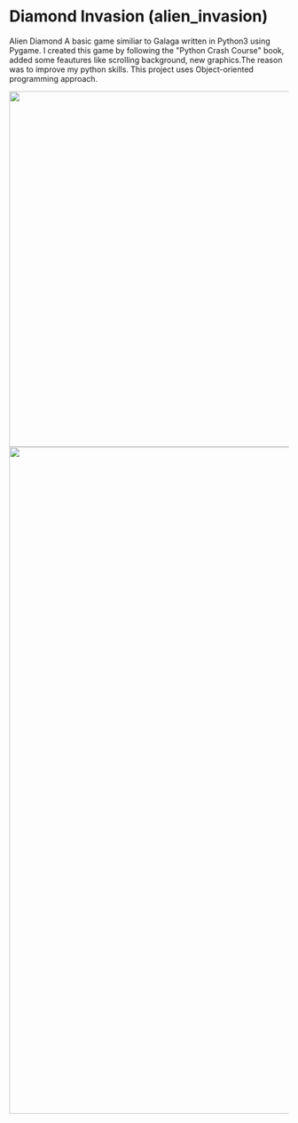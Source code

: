 # Diamond Invasion (alien_invasion)

Alien Diamond A basic game similiar to Galaga written in Python3 using Pygame. 
I created this game by following the "Python Crash Course" book, added some feautures like
scrolling background, new graphics.The reason was to improve my python skills. 
This project uses Object-oriented programming approach.


<div style="text-align:center">
    <img src="https://github.com/FedeMaguire/alien_invasion/blob/master/images/gameplay%20capture.gif" width=640>
</div>
<img src="https://github.com/FedeMaguire/alien_invasion/blob/master/images/Screenshot.jpg?raw=true" width=1200>
